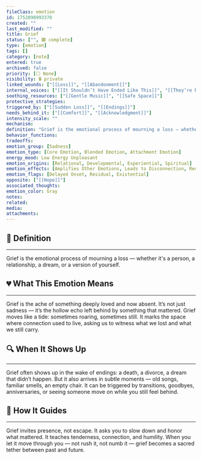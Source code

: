 ```yaml
---
fileClass: emotion
id: 1752098993370
created: ""
last_modified: ""
title: Grief
status: ["", 🟩 complete]
type: [emotion]
tags: []
category: [note]
entered: true
archived: false
priority: [⚪ None]
visibility: 🔒 private
linked_wounds: ["[[Loss]]", "[[Abandonment]]"]
internal_voices: ["[[It Shouldn’t Have Ended Like This]]", "[[They’re Really Gone]]"]
soothing_resources: ["[[Gentle Music]]", "[[Safe Space]]"]
protective_strategies: 
triggered_by: ["[[Sudden Loss]]", "[[Endings]]"]
needs_behind_it: ["[[Comfort]]", "[[Acknowledgment]]"]
intensity_scale: ""
mechanism: 
definition: "Grief is the emotional process of mourning a loss — whether it's a person, a relationship, a dream, or a version of yourself."
behavior_functions: 
tradeoffs: 
emotion_group: [Sadness]
emotion_type: [Core Emotion, Blended Emotion, Attachment Emotion]
energy_mood: Low Energy Unpleasant
emotion_origins: [Relational, Developmental, Experiential, Spiritual]
emotion_effects: [Amplifies Other Emotions, Leads to Disconnection, Reorients Priorities, Restores Balance]
emotion_flags: [Delayed Onset, Residual, Existential]
opposite: ["[[Hope]]"]
associated_thoughts: 
emotion_color: Gray
notes: 
related: 
media: 
attachments:
---
```


## 🧾 Definition
---
Grief is the emotional process of mourning a loss — whether it's a person, a relationship, a dream, or a version of yourself.

## 💔 What This Emotion Means
---
Grief is the ache of something deeply loved and now absent.
It’s not just sadness — it’s the hollow echo left behind by something that mattered.
Grief moves like a tide: sometimes roaring, sometimes still. It marks the space where connection used to live, asking us to witness what we lost and what we still carry.

## 🔍 When It Shows Up
---
Grief often shows up in the wake of endings: a death, a divorce, a dream that didn’t happen.
But it also arrives in subtle moments — old songs, familiar smells, an empty chair.
It can be triggered by transitions, goodbyes, anniversaries, or seeing someone move on while you still feel behind.

## 🧭 How It Guides
---
Grief invites presence, not escape.
It asks you to slow down and honor what mattered.
It teaches tenderness, connection, and humility.
When you let it move through you — not rush it, not numb it — grief becomes a sacred tether between past and future.
